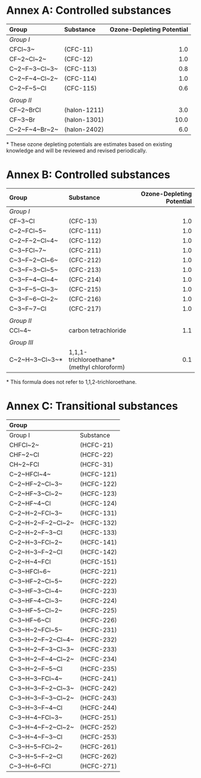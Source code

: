 # Annex A: Controlled substances

|Group      |             Substance   |       Ozone-Depleting Potential |
|:-------   |              :----------|      ---------------------------:|
|*Group I*  |               |             |
|CFCl~3~     |            (CFC-11)    |        1.0|
|CF~2~Cl~2~| (CFC-12) | 1.0|
|C~2~F~3~Cl~3~| (CFC-113) | 0.8  |
|C~2~F~4~Cl~2~| (CFC-114) | 1.0  |
|C~2~F~5~Cl| (CFC-115) | 0.6|
| | | |
|*Group II* |  | |
|CF~2~BrCl | (halon-1211) | 3.0|
|CF~3~Br | (halon-1301) | 10.0|
|C~2~F~4~Br~2~| (halon-2402) |6.0|

\* These ozone depleting potentials are estimates based on existing knowledge and will be reviewed and revised periodically.

# Annex B: Controlled substances

|Group      |             Substance   |       Ozone-Depleting Potential |
|:-------   |              :----------|      ---------------------------:|
|*Group I* |     |   |
|CF~3~Cl | (CFC-13)|  1.0|
|C~2~FCl~5~| (CFC-111)| 1.0|
|C~2~F~2~Cl~4~|(CFC-112)|1.0|
|C~3~FCl~7~|(CFC-211)|1.0|
|C~3~F~2~Cl~6~|(CFC-212)|1.0|
|C~3~F~3~Cl~5~|(CFC-213)|1.0|
|C~3~F~4~Cl~4~|(CFC-214)|1.0|
|C~3~F~5~Cl~3~|(CFC-215)|1.0|
|C~3~F~6~Cl~2~|(CFC-216)|1.0|
|C~3~F~7~Cl|(CFC-217)|1.0|
| | | |
|*Group II*| | |
|CCl~4~|carbon tetrachloride|1.1|
| | | |
|*Group III*| | |
|C~2~H~3~Cl~3~\*| 1,1,1-trichloroethane\*<br/>(methyl chloroform)|0.1|

\* This formula does not refer to 1,1,2-trichloroethane.

# Annex C: Transitional substances

|Group|  |
|:---|:--|
|Group I| Substance|
|CHFCl~2~    |(HCFC-21) |
|CHF~2~Cl    |(HCFC-22) |
|CH~2~FCl    |(HCFC-31) |
|C~2~HFCl~4~   |(HCFC-121)|
|C~2~HF~2~Cl~3~  |(HCFC-122)|
|C~2~HF~3~Cl~2~  |(HCFC-123)|
|C~2~HF~4~Cl   |(HCFC-124)|
|C~2~H~2~FCl~3~  |(HCFC-131)|
|C~2~H~2~F~2~Cl~2~ |(HCFC-132)|
|C~2~H~2~F~3~Cl  |(HCFC-133)|
|C~2~H~3~FCl~2~  |(HCFC-141)|
|C~2~H~3~F~2~Cl  |(HCFC-142)|
|C~2~H~4~FCl   |(HCFC-151)|
|C~3~HFCl~6~   |(HCFC-221)|
|C~3~HF~2~Cl~5~  |(HCFC-222)|
|C~3~HF~3~Cl~4~  |(HCFC-223)|
|C~3~HF~4~Cl~3~  |(HCFC-224)|
|C~3~HF~5~Cl~2~  |(HCFC-225)|
|C~3~HF~6~Cl   |(HCFC-226)|
|C~3~H~2~FCl~5~  |(HCFC-231)|
|C~3~H~2~F~2~Cl~4~ |(HCFC-232)|
|C~3~H~2~F~3~Cl~3~ |(HCFC-233)|
|C~3~H~2~F~4~Cl~2~ |(HCFC-234)|
|C~3~H~2~F~5~Cl  |(HCFC-235)|
|C~3~H~3~FCl~4~  |(HCFC-241)|
|C~3~H~3~F~2~Cl~3~ |(HCFC-242)|
|C~3~H~3~F~3~Cl~2~ |(HCFC-243)|
|C~3~H~3~F~4~Cl  |(HCFC-244)|
|C~3~H~4~FCl~3~  |(HCFC-251)|
|C~3~H~4~F~2~Cl~2~ |(HCFC-252)|
|C~3~H~4~F~3~Cl  |(HCFC-253)|
|C~3~H~5~FCl~2~  |(HCFC-261)|
|C~3~H~5~F~2~Cl  |(HCFC-262)|
|C~3~H~6~FCl   |(HCFC-271)|
